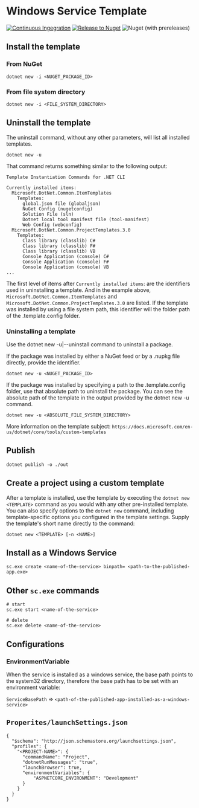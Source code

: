 # Windows Service Template
[![Continuous Ingegration](https://github.com/gsoulavy/template-windows-service-kestrel/actions/workflows/ci.yml/badge.svg)](https://github.com/gsoulavy/template-windows-service-kestrel/actions/workflows/ci.yml) [![Release to Nuget](https://github.com/gsoulavy/template-windows-service-kestrel/actions/workflows/release.yml/badge.svg)](https://github.com/gsoulavy/template-windows-service-kestrel/actions/workflows/release.yml) ![Nuget (with prereleases)](https://img.shields.io/nuget/vpre/GSoulavy.Template.WindowsService.Kestrel)

## Install the template
### From NuGet
```
dotnet new -i <NUGET_PACKAGE_ID>
```
### From file system directory
```
dotnet new -i <FILE_SYSTEM_DIRECTORY>
```
## Uninstall the template
The uninstall command, without any other parameters, will list all installed templates.
```
dotnet new -u
```
That command returns something similar to the following output:
```
Template Instantiation Commands for .NET CLI

Currently installed items:
  Microsoft.DotNet.Common.ItemTemplates
    Templates:
      global.json file (globaljson)
      NuGet Config (nugetconfig)
      Solution File (sln)
      Dotnet local tool manifest file (tool-manifest)
      Web Config (webconfig)
  Microsoft.DotNet.Common.ProjectTemplates.3.0
    Templates:
      Class library (classlib) C#
      Class library (classlib) F#
      Class library (classlib) VB
      Console Application (console) C#
      Console Application (console) F#
      Console Application (console) VB
...
```
The first level of items after `Currently installed items`: are the identifiers used in uninstalling a template. And in the example above, `Microsoft.DotNet.Common.ItemTemplates` and `Microsoft.DotNet.Common.ProjectTemplates.3.0` are listed. If the template was installed by using a file system path, this identifier will the folder path of the .template.config folder.
### Uninstalling a template
Use the dotnet new -u|--uninstall command to uninstall a package.

If the package was installed by either a NuGet feed or by a .nupkg file directly, provide the identifier.
```
dotnet new -u <NUGET_PACKAGE_ID>
```
If the package was installed by specifying a path to the .template.config folder, use that absolute path to uninstall the package. You can see the absolute path of the template in the output provided by the dotnet new -u command.
```
dotnet new -u <ABSOLUTE_FILE_SYSTEM_DIRECTORY>
```

More information on the template subject: `https://docs.microsoft.com/en-us/dotnet/core/tools/custom-templates`


## Publish

```
dotnet publish -o ./out
```

## Create a project using a custom template
After a template is installed, use the template by executing the `dotnet new <TEMPLATE>` command as you would with any other pre-installed template. You can also specify options to the `dotnet new` command, including template-specific options you configured in the template settings. Supply the template's short name directly to the command:
```
dotnet new <TEMPLATE> [-n <NAME>]
```
## Install as a Windows Service
```
sc.exe create <name-of-the-service> binpath= <path-to-the-published-app.exe>
```

## Other `sc.exe` commands

```
# start
sc.exe start <name-of-the-service>

# delete
sc.exe delete <name-of-the-service>

```

## Configurations

### EnvironmentVariable
When the service is installed as a windows service, the base path points to the system32
directory, therefore the base path has to be set with an environment variable:

`ServiceBasePath` => `<path-of-the-published-app-installed-as-a-windows-service>`

## `Properites/launchSettings.json`
```
{
  "$schema": "http://json.schemastore.org/launchsettings.json",
  "profiles": {
    "<PROJECT-NAME>": {
      "commandName": "Project",
      "dotnetRunMessages": "true", 
      "launchBrowser": true,
      "environmentVariables": {
          "ASPNETCORE_ENVIRONMENT": "Development"
      }
    }
  }
}

```
